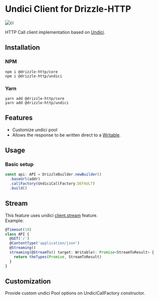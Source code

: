 # Undici Client for Drizzle-HTTP

![ci](https://github.com/vitorsalgado/drizzle-http/workflows/ci/badge.svg)

HTTP Call client implementation based on [Undici](https://github.com/nodejs/undici).

## Installation

### NPM

```
npm i @drizzle-http/core
npm i @drizzle-http/undici
```

### Yarn

```
yarn add @drizzle-http/core
yarn add @drizzle-http/undici
```

## Features

- Customize undici pool
- Allows the response to be written direct to
  a [Writable](https://nodejs.org/api/stream.html#stream_class_stream_writable).

## Usage

### Basic setup

```typescript
const api: API = DrizzleBuilder.newBuilder()
  .baseUrl(addr)
  .callFactory(UndiciCallFactory.DEFAULT)
  .build()
```

## Stream

This feature uses
undici [client.stream](https://github.com/nodejs/undici#clientstreamopts-factorydata-callbackerr-promisevoid) feature.  
Example:

```typescript
@Timeout(10)
class API {
  @GET('/')
  @ContentType('application/json')
  @Streaming()
  streaming(@StreamTo() target: Writable): Promise<StreamToResult> {
    return theTypes(Promise, StreamToResult)
  }
}
```

## Customization

Provide custom undici Pool options on UndiciCallFactory constructor.
